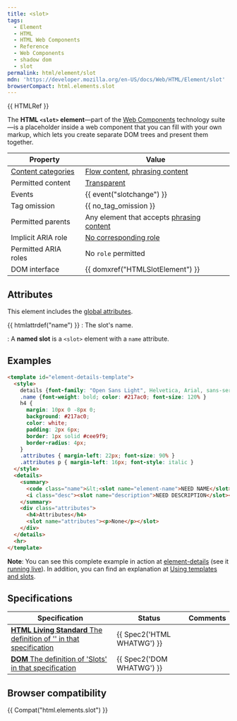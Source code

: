 ```yaml
---
title: <slot>
tags:
  - Element
  - HTML
  - HTML Web Components
  - Reference
  - Web Components
  - shadow dom
  - slot
permalink: html/element/slot
mdn: 'https://developer.mozilla.org/en-US/docs/Web/HTML/Element/slot'
browserCompact: html.elements.slot
---
```

{{ HTMLRef }}

The **HTML `<slot>` element**—part of the [Web Components](/web_components) technology suite—is a placeholder inside a web component that you can fill with your own markup, which lets you create separate DOM trees and present them together.

| Property | Value |
| --- | --- |
| [Content categories](/html/content_categories) | [Flow content](/html/content_categories#flow_content), [phrasing content](/html/content_categories#phrasing_content) |
| Permitted content | [Transparent](/html/content_categories#transparent_content_model) |
| Events | {{ event("slotchange") }} |
| Tag omission | {{ no_tag_omission }} |
| Permitted parents | Any element that accepts [phrasing content](/html/content_categories#phrasing_content) |
| Implicit ARIA role | [No corresponding role](https://www.w3.org/TR/html-aria/#dfn-no-corresponding-role) |
| Permitted ARIA roles | No `role` permitted |
| DOM interface | {{ domxref("HTMLSlotElement") }} |

## Attributes

This element includes the [global attributes](/html/global_attributes).

{{ htmlattrdef("name") }}
: The slot's name.

: A **named slot** is a `<slot>` element with a `name` attribute.

## Examples

```html
<template id="element-details-template">
  <style>
    details {font-family: "Open Sans Light", Helvetica, Arial, sans-serif }
    .name {font-weight: bold; color: #217ac0; font-size: 120% }
    h4 {
      margin: 10px 0 -8px 0;
      background: #217ac0;
      color: white;
      padding: 2px 6px;
      border: 1px solid #cee9f9;
      border-radius: 4px;
    }
    .attributes { margin-left: 22px; font-size: 90% }
    .attributes p { margin-left: 16px; font-style: italic }
  </style>
  <details>
    <summary>
      <code class="name">&lt;<slot name="element-name">NEED NAME</slot>&gt;</code>
      <i class="desc"><slot name="description">NEED DESCRIPTION</slot></i>
    </summary>
    <div class="attributes">
      <h4>Attributes</h4>
      <slot name="attributes"><p>None</p></slot>
    </div>
  </details>
  <hr>
</template>
```

**Note**: You can see this complete example in action at [element-details](https://github.com/mdn/web-components-examples/tree/master/element-details) (see it [running live](https://mdn.github.io/web-components-examples/element-details/)). In addition, you can find an explanation at [Using templates and slots](/web_components/using_templates_and_slots).

## Specifications

| Specification | Status | Comments |
| --- | --- | --- |
| [**HTML Living Standard** The definition of '<slot>' in that specification](https://html.spec.whatwg.org/multipage/scripting.html#the-slot-element) | {{ Spec2('HTML WHATWG') }} |  |
| [**DOM** The definition of 'Slots' in that specification](https://dom.spec.whatwg.org/#shadow-tree-slots) | {{ Spec2('DOM WHATWG') }} |  |

## Browser compatibility

{{ Compat("html.elements.slot") }}
